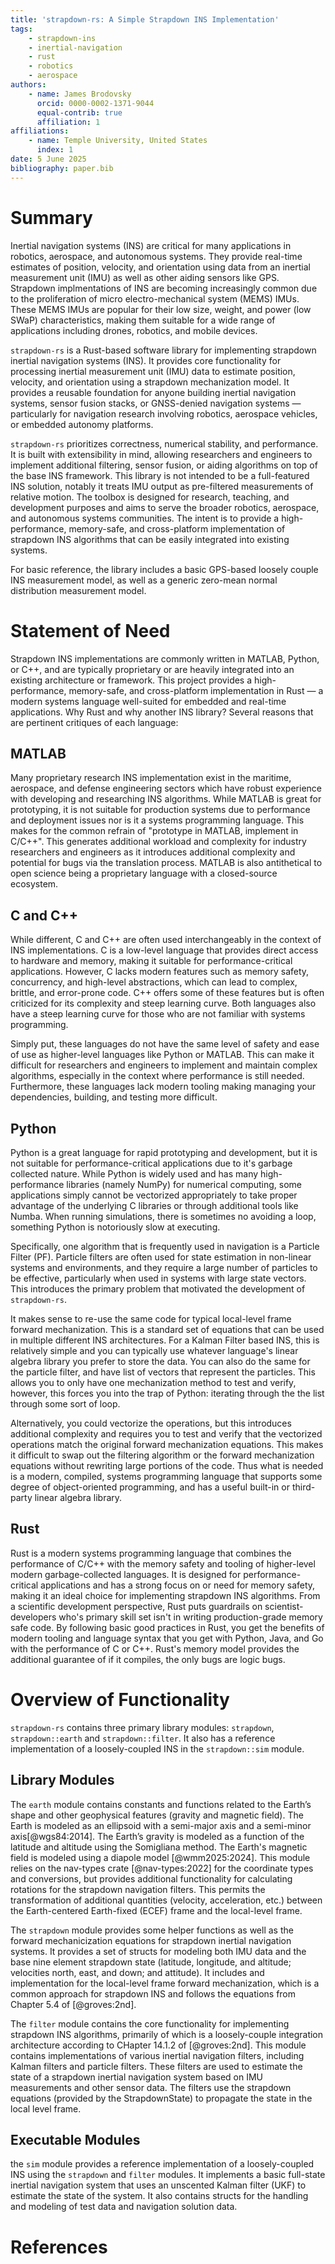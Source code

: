 ```yaml
---
title: 'strapdown-rs: A Simple Strapdown INS Implementation'
tags:
    - strapdown-ins
    - inertial-navigation
    - rust
    - robotics
    - aerospace
authors:
    - name: James Brodovsky
      orcid: 0000-0002-1371-9044
      equal-contrib: true
      affiliation: 1
affiliations:
    - name: Temple University, United States
      index: 1
date: 5 June 2025
bibliography: paper.bib
---
```


# Summary

Inertial navigation systems (INS) are critical for many applications in robotics, aerospace, and autonomous systems. They provide real-time estimates of position, velocity, and orientation using data from an inertial measurement unit (IMU) as well as other aiding sensors like GPS. Strapdown implmentations of INS are becoming increasingly common due to the proliferation of micro electro-mechanical system (MEMS) IMUs. These MEMS IMUs are popular for their low size, weight, and power (low SWaP) characteristics, making them suitable for a wide range of applications including drones, robotics, and mobile devices.

`strapdown-rs` is a Rust-based software library for implementing strapdown inertial navigation systems (INS). It provides core functionality for processing inertial measurement unit (IMU) data to estimate position, velocity, and orientation using a strapdown mechanization model. It provides a reusable foundation for anyone building inertial navigation systems, sensor fusion stacks, or GNSS-denied navigation systems — particularly for navigation research involving robotics, aerospace vehicles, or embedded autonomy platforms.

`strapdown-rs` prioritizes correctness, numerical stability, and performance. It is built with extensibility in mind, allowing researchers and engineers to implement additional filtering, sensor fusion, or aiding algorithms on top of the base INS framework. This library is not intended to be a full-featured INS solution, notably it treats IMU output as pre-filtered measurements of relative motion. The toolbox is designed for research, teaching, and development purposes and aims to serve the broader robotics, aerospace, and autonomous systems communities. The intent is to provide a high-performance, memory-safe, and cross-platform implementation of strapdown INS algorithms that can be easily integrated into existing systems.

For basic reference, the library includes a basic GPS-based loosely couple INS measurement model, as well as a generic zero-mean normal distribution measurement model.

# Statement of Need

Strapdown INS implementations are commonly written in MATLAB, Python, or C++, and are typically proprietary or are heavily integrated into an existing architecture or framework. This project provides a high-performance, memory-safe, and cross-platform implementation in Rust — a modern systems language well-suited for embedded and real-time applications. Why Rust and why another INS library? Several reasons that are pertinent critiques of each language:

## MATLAB

Many proprietary research INS implementation exist in the maritime, aerospace, and defense engineering sectors which have robust experience with developing and researching INS algorithms. While MATLAB is great for prototyping, it is not suitable for production systems due to performance and deployment issues nor is it a systems programming language. This makes for the common refrain of "prototype in MATLAB, implement in C/C++". This generates additional workload and complexity for industry researchers and engineers as it introduces additional complexity and potential for bugs via the translation process. MATLAB is also antithetical to open science being a proprietary language with a closed-source ecosystem.

## C and C++

While different, C and C++ are often used interchangeably in the context of INS implementations. C is a low-level language that provides direct access to hardware and memory, making it suitable for performance-critical applications. However, C lacks modern features such as memory safety, concurrency, and high-level abstractions, which can lead to complex, brittle, and error-prone code. C++ offers some of these features but is often criticized for its complexity and steep learning curve. Both languages also have a steep learning curve for those who are not familiar with systems programming.

Simply put, these languages do not have the same level of safety and ease of use as higher-level languages like Python or MATLAB. This can make it difficult for researchers and engineers to implement and maintain complex algorithms, especially in the context where performance is still needed. Furthermore, these languages lack modern tooling making managing your dependencies, building, and testing more difficult.

## Python

Python is a great language for rapid prototyping and development, but it is not suitable for performance-critical applications due to it's garbage collected nature. While Python is widely used and has many high-performance libraries (namely NumPy) for numerical computing, some applications simply cannot be vectorized appropriately to take proper advantage of the underlying C libraries or through additional tools like Numba. When running simulations, there is sometimes no avoiding a loop, something Python is notoriously slow at executing.

Specifically, one algorithm that is frequently used in navigation is a Particle Filter (PF). Particle filters are often used for state estimation in non-linear systems and environments, and they require a large number of particles to be effective, particularly when used in systems with large state vectors. This introduces the primary problem that motivated the development of `strapdown-rs`. 

It makes sense to re-use the same code for typical local-level frame forward mechanization. This is a standard set of equations that can be used in multiple different INS architectures. For a Kalman Filter based INS, this is relatively simple and you can typically use whatever language's linear algebra library you prefer to store the data. You can also do the same for the particle filter, and have list of vectors that represent the particles. This allows you to only have one mechanization method to test and verify, however, this forces you into the trap of Python: iterating through the the list through some sort of loop.

Alternatively, you could vectorize the operations, but this introduces additional complexity and requires you to test and verify that the vectorized operations match the original forward mechanization equations. This makes it difficult to swap out the filtering algorithm or the forward mechanization equations without rewriting large portions of the code. Thus what is needed is a modern, compiled, systems programming language that supports some degree of object-oriented programming, and has a useful built-in or third-party linear algebra library.

## Rust

Rust is a modern systems programming language that combines the performance of C/C++ with the memory safety and tooling of higher-level modern garbage-collected languages. It is designed for performance-critical applications and has a strong focus on or need for memory safety, making it an ideal choice for implementing strapdown INS algorithms. From a scientific development perspective, Rust puts guardrails on scientist-developers who's primary skill set isn't in writing production-grade memory safe code. By following basic good practices in Rust, you get the benefits of modern tooling and language syntax that you get with Python, Java, and Go with the performance of C or C++. Rust's memory model provides the additional guarantee of if it compiles, the only bugs are logic bugs.

# Overview of Functionality

`strapdown-rs` contains three primary library modules: `strapdown`, `strapdown::earth` and `strapdown::filter`. It also has a reference implementation of a loosely-coupled INS in the `strapdown::sim` module.

## Library Modules

The `earth` module contains constants and functions related to the Earth’s shape and other geophysical features (gravity and magnetic field). The Earth is modeled as an ellipsoid with a semi-major axis and a semi-minor axis[@wgs84:2014]. The Earth’s gravity is modeled as a function of the latitude and altitude using the Somigliana method. The Earth's magnetic field is modeled using a diapole model [@wmm2025:2024]. This module relies on the nav-types crate [@nav-types:2022] for the coordinate types and conversions, but provides additional functionality for calculating rotations for the strapdown navigation filters. This permits the transformation of additional quantities (velocity, acceleration, etc.) between the Earth-centered Earth-fixed (ECEF) frame and the local-level frame.

The `strapdown` module provides some helper functions as well as the forward mechanicization equations for strapdown inertial navigation systems. It provides a set of structs for modeling both IMU data and the base nine element strapdown state (latitude, longitude, and altitude; velocities north, east, and down; and attitude). It includes and implementation for the local-level frame forward mechanization, which is a common approach for strapdown INS and follows the equations from Chapter 5.4 of [@groves:2nd].

The `filter` module contains the core functionality for implementing strapdown INS algorithms, primarily of which is a loosely-couple integration architecture according to CHapter 14.1.2 of [@groves:2nd]. This module contains implementations of various inertial navigation filters, including Kalman filters and particle filters. These filters are used to estimate the state of a strapdown inertial navigation system based on IMU measurements and other sensor data. The filters use the strapdown equations (provided by the StrapdownState) to propagate the state in the local level frame.

## Executable Modules

the `sim` module provides a reference implementation of a loosely-coupled INS using the `strapdown` and `filter` modules. It implements a basic full-state inertial navigation system that uses an unscented Kalman filter (UKF) to estimate the state of the system. It also contains structs for the handling and modeling of test data and navigation solution data.

# References

